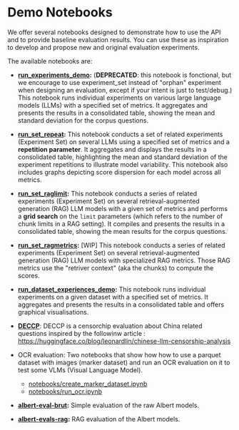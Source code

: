# Demo Notebooks

We offer several notebooks designed to demonstrate how to use the API and to provide baseline evaluation results. You can use these as inspiration to develop and propose new and original evaluation experiments.

The available notebooks are:

- **[run_experiments_demo](/notebooks/run_experiments_demo.ipynb):** (**DEPRECATED**: this notebook is fonctional, but we encourage to use experiment_set instead of "orphan" experiment when designing an evaluation, except if your intent is just to test/debug.) This notebook runs individual experiments on various large language models (LLMs) with a specified set of metrics. It aggregates and presents the results in a consolidated table, showing the mean and standard deviation for the corpus questions.

- **[run_set_repeat](/notebooks/run_set_repeat_demo.ipynb):** This notebook conducts a set of related experiments (Experiment Set) on several LLMs using a specified set of metrics and a **repetition parameter**. It aggregates and displays the results in a consolidated table, highlighting the mean and standard deviation of the experiment repetitions to illustrate model variability. This notebook also includes graphs depicting score dispersion for each model across all metrics.

- **[run_set_raglimit](/notebooks/run_set_raglimit_demo.ipynb):** This notebook conducts a series of related experiments (Experiment Set) on several retrieval-augmented generation (RAG) LLM models with a given set of metrics and performs a **grid search** on the `limit` parameters (which refers to the number of chunk limits in a RAG setting). It compiles and presents the results in a consolidated table, showing the mean results for the corpus questions.

- **[run_set_ragmetrics](/notebooks/run_set_ragmetrics_demo.ipynb):** [WIP] This notebook conducts a series of related experiments (Experiment Set) on several retrieval-augmented generation (RAG) LLM models with specialized RAG metrics. Those RAG metrics use the "retriver context" (aka the chunks) to compute the scores.

- **[run_dataset_experiences_demo](/notebooks/run_dataset_experiences_demo.ipynb):** This notebook runs individual experiments on a given dataset with a specified set of metrics. It aggregates and presents the results in a consolidated table and offers graphical visualisations.

- **[DECCP](/notebooks/deccp.ipynb)**: DECCP is a censorchip evaluation about China related questions inspired by the followinw article : https://huggingface.co/blog/leonardlin/chinese-llm-censorship-analysis

- OCR evaluation: Two notebooks that show how how to use a parquet dataset with images (marker dataset) and run an OCR evaluation on it to test some VLMs (Visual Language Model).
    - [notebooks/create_marker_dataset.ipynb](/notebooks/create_marker_dataset.ipynb)
    - [notebooks/run_ocr.ipynb](/notebooks/run_ocr.ipynb)

- **[albert-eval-brut](/notebooks/albert-raw.ipynb):** Simple evaluation of the raw Albert models.

- **[albert-evals-rag](/notebooks/run_dataset_experiences_demo.ipynb):** RAG evaluation of the Albert models.
